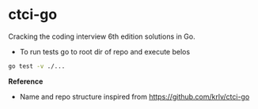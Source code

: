 # ctci-go
Cracking the coding interview  6th edition solutions in Go.

- To run tests go to root dir of repo and execute belos
```bash
go test -v ./...
```

**Reference**
- Name and repo structure inspired from https://github.com/krlv/ctci-go